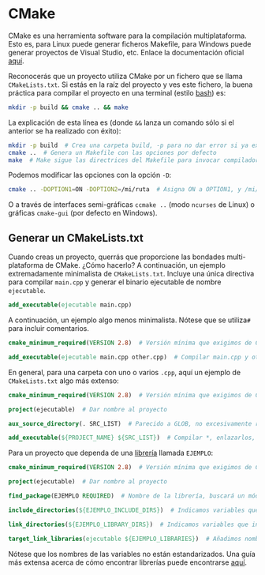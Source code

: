 # CMake

CMake es una herramienta software para la compilación multiplataforma. Esto es, para Linux puede generar ficheros Makefile, para Windows puede generar proyectos de Visual Studio, etc. Enlace la documentación oficial [aquí](https://cmake.org/documentation/).

Reconocerás que un proyecto utiliza CMake por un fichero que se llama `CMakeLists.txt`. Si estás en la raíz del proyecto y ves este fichero, la buena práctica para compilar el proyecto en una terminal (estilo [bash](../linux/bash.md)) es:

``` bash
mkdir -p build && cmake .. && make
```

La explicación de esta línea es (donde `&&` lanza un comando sólo si el anterior se ha realizado con éxito):
``` bash
mkdir -p build  # Crea una carpeta build, -p para no dar error si ya existe
cmake ..  # Genera un Makefile con las opciones por defecto
make  # Make sigue las directrices del Makefile para invocar compilador, etc
```

Podemos modificar las opciones con la opción `-D`:
``` bash
cmake .. -DOPTION1=ON -DOPTION2=/mi/ruta  # Asigna ON a OPTION1, y /mi/ruta a OPTION2
```
O a través de interfaces semi-gráficas `ccmake ..` (modo `ncurses` de Linux) o gráficas `cmake-gui` (por defecto en Windows).

## Generar un CMakeLists.txt

Cuando creas un proyecto, querrás que proporcione las bondades multi-plataforma de CMake. ¿Cómo hacerlo? A continuación, un ejemplo extremadamente minimalista de `CMakeLists.txt`. Incluye una única directiva para compilar `main.cpp` y generar el binario ejecutable de nombre `ejecutable`.

```cmake
add_executable(ejecutable main.cpp)
```

A continuación, un ejemplo algo menos minimalista. Nótese que se utiliza`#` para incluir comentarios.

```cmake
cmake_minimum_required(VERSION 2.8)  # Versión mínima que exigimos de CMake, que va ampliando sus capacidades

add_executable(ejecutable main.cpp other.cpp)  # Compilar main.cpp y other.cpp, enlazarlos, y llamar ejecutable al binario generado
```

En general, para una carpeta con uno o varios `.cpp`, aquí un ejemplo de `CMakeLists.txt` algo más extenso:

```cmake
cmake_minimum_required(VERSION 2.8)  # Versión mínima que exigimos de CMake, que va ampliando sus capacidades

project(ejecutable)  # Dar nombre al proyecto

aux_source_directory(. SRC_LIST)  # Parecido a GLOB, no excesivamente recomendado

add_executable(${PROJECT_NAME} ${SRC_LIST})  # Compilar *, enlazarlos, y llamar como el proyecto (en este caso, ejecutable) al binario generado
```

Para un proyecto que dependa de una [librería](libs.md) llamada `EJEMPLO`:
```cmake
cmake_minimum_required(VERSION 2.8)  # Versión mínima que exigimos de CMake, que va ampliando sus capacidades

project(ejecutable)  # Dar nombre al proyecto

find_package(EJEMPLO REQUIRED)  # Nombre de la librería, buscará un módulo de CMake (que define las variables utilizadas a continuación) con este nombre. REQUIRED indica que lo exigimos.

include_directories(${EJEMPLO_INCLUDE_DIRS})  # Indicamos variables que indican rutas de cabeceras de librerias

link_directories(${EJEMPLO_LIBRARY_DIRS})  # Indicamos variables que indican rutas de librerias (en desuso)

target_link_libraries(ejecutable ${EJEMPLO_LIBRARIES})  # Añadimos nombres de librerías (actualmente se recomiendan rutas completas, que vuelve el anterior obsoleto)
```

Nótese que los nombres de las variables no están estandarizados. Una guía más extensa acerca de cómo encontrar librerías puede encontrarse [aquí](https://cmake.org/Wiki/CMake:How_To_Find_Libraries).
